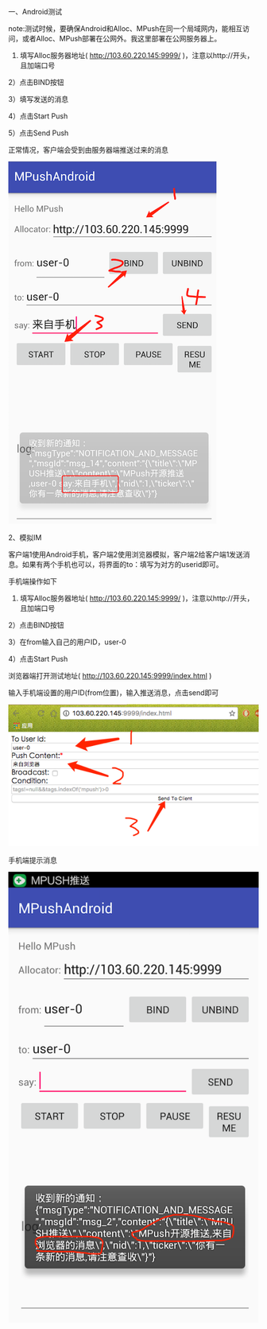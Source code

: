 一、Android测试

note:测试时候，要确保Android和Alloc、MPush在同一个局域网内，能相互访问，或者Alloc、MPush部署在公网外。我这里部署在公网服务器上。

1) 填写Alloc服务器地址( http://103.60.220.145:9999/ )，注意以http://开头，且加端口号

2）点击BIND按钮

3）填写发送的消息

4）点击Start Push

5）点击Send Push

正常情况，客户端会受到由服务器端推送过来的消息

![](/assets/test01.png)

2、模拟IM

客户端1使用Android手机，客户端2使用浏览器模拟，客户端2给客户端1发送消息。如果有两个手机也可以，将界面的to：填写为对方的userid即可。

手机端操作如下

1) 填写Alloc服务器地址( http://103.60.220.145:9999/ )，注意以http://开头，且加端口号

2）点击BIND按钮

3）在from输入自己的用户ID，user-0

4）点击Start Push

浏览器端打开测试地址( http://103.60.220.145:9999/index.html )

输入手机端设置的用户ID\(from位置\)，输入推送消息，点击send即可

![](/assets/test02.png)

手机端提示消息

![](/assets/test03.png)

